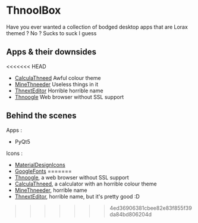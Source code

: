 # ThnoolBox

Have you ever wanted a collection of bodged desktop apps that are Lorax themed ? No ? Sucks to suck I guess

## Apps & their downsides
<<<<<<< HEAD

- [CalculaThneed](src/CalculaThneed/calculator.py) Awful colour theme
- [MineThneeder](src/MineSweeper/minesweeper.py) Useless things in it
- [ThnextEditor](src/ThnextEditor/wordprocessor.py) Horrible horrible name
- [Thnoogle](src/Thnoogle/thnoogle.py) Web browser without SSL support

## Behind the scenes

Apps :

- PyQt5

Icons :

- [MaterialDesignIcons](https://materialdesignicons.com)
- [GoogleFonts](https://fonts.google.com)
=======
- [Thnoogle](src/Thnoogle), a web browser without SSL support
- [CalculaThneed](src/CalculaThneed), a calculator with an horrible colour theme
- [MineThneeder](src/MineThneeder), horrible name
- [ThnextEditor](src/ThnextEditor), horrible name, but it's pretty good :D
>>>>>>> 4ed36906381cbee82e83f855f39da84bd806204d
